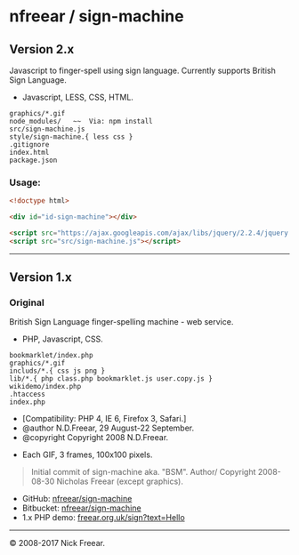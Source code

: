 
# nfreear / sign-machine

## Version 2.x

Javascript to finger-spell using sign language. Currently supports British Sign Language.

* Javascript, LESS, CSS, HTML.

```
graphics/*.gif
node_modules/   ~~  Via: npm install
src/sign-machine.js
style/sign-machine.{ less css }
.gitignore
index.html
package.json
```

### Usage:

```html
<!doctype html>

<div id="id-sign-machine"></div>

<script src="https://ajax.googleapis.com/ajax/libs/jquery/2.2.4/jquery.min.js"></script>
<script src="src/sign-machine.js"></script>
```

---

## Version 1.x

### Original

British Sign Language finger-spelling machine - web service.

* PHP, Javascript, CSS.

```
bookmarklet/index.php
graphics/*.gif
includs/*.{ css js png }
lib/*.{ php class.php bookmarklet.js user.copy.js }
wikidemo/index.php
.htaccess
index.php
```

* [Compatibility: PHP 4, IE 6, Firefox 3, Safari.]
* @author N.D.Freear, 29 August-22 September.
* @copyright Copyright 2008 N.D.Freear.
- Each GIF, 3 frames, 100x100 pixels.

> Initial commit of sign-machine aka. "BSM". Author/ Copyright 2008-08-30 Nicholas Freear (except graphics).


* GitHub: [nfreear/sign-machine][gh]
* Bitbucket: [nfreear/sign-machine][bit]
* 1.x PHP demo: [freear.org.uk/sign?text=Hello][php]

---
© 2008-2017 Nick Freear.


[gh]: https://github.com/nfreear/sign-machine
[bit]: https://bitbucket.org/nfreear/sign-machine
[php]: http://freear.org.uk/sign/?text=Hello%21

[End]: //
